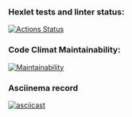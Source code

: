 ### Hexlet tests and linter status:
[![Actions Status](https://github.com/vladikKir/frontend-project-lvl1/workflows/hexlet-check/badge.svg)](https://github.com/vladikKir/frontend-project-lvl1/actions)

### Code Climat Maintainability:
[![Maintainability](https://api.codeclimate.com/v1/badges/92ddc2e174380cbf2398/maintainability)](https://codeclimate.com/github/vladikKir/frontend-project-lvl1/maintainability)

### Asciinema record
[![asciicast](https://asciinema.org/a/LNSPZ4xARO6ndke6ViDYG5WWJ.svg)](https://asciinema.org/a/LNSPZ4xARO6ndke6ViDYG5WWJ)
